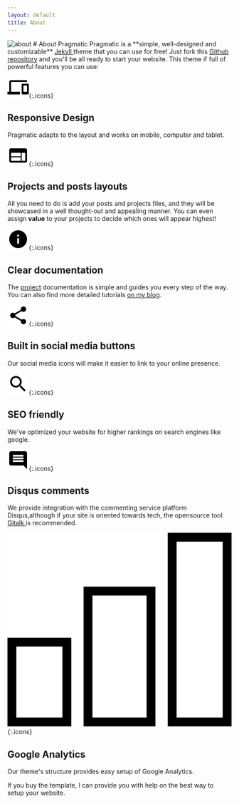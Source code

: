 ```yaml
---
layout: default
title: About
---
```


<img src="{{ site.about_image }}" alt="about">
# About Pragmatic
Pragmatic is a **simple, well-designed  and customizable** <a href="https://jekyllrb.com" target="_blank" rel="noopener">Jekyll </a>theme that you can use for free! Just fork this <a href="#" target="_blank" rel="nooper">Github repository</a> and you'll be all ready to start your website.
This theme if full of powerful features you can use:

![responsive design](/assets/images/responsive.svg){:.icons}
## Responsive Design
Pragmatic adapts to the layout and works on mobile, computer and tablet.

![layouts](/assets/images/layouts.svg){:.icons}
## Projects and posts layouts
All you need to do is add your posts and projects files, and they will be showcased in a well thought-out and appealing manner. You can even assign **value** to your projects to decide which ones will appear highest!

![documentation](/assets/images/docs.svg){:.icons}
## Clear documentation
The <a href="#" target="_blank" rel="noopener">project</a> documentation is simple and guides you every step of the way. You can also find more detailed tutorials <a href="#" target="_blank" rel="noopener">on my blog</a>.

![social buttons](/assets/images/shares.svg){:.icons}
## Built in social media buttons
Our social media icons will make it easier to link to your online presence.

![seo](/assets/images/seo.svg){:.icons}
## SEO friendly
We've optimized your website for higher rankings on search engines like google.

![comments](/assets/images/comments.svg){:.icons}
## Disqus comments
We provide integration with the commenting service platform Disqus,although if your site is oriented towards tech, the opensource tool <a href="https://github.com/gitalk/gitalk" rel="noopener" target="_blank">Gitalk </a> is recommended.

![analytics](/assets/images/analytics.svg){:.icons}
## Google Analytics
Our theme's structure provides easy setup of Google Analytics.


If you buy the template, I can provide you with help on the best way to setup your website.

